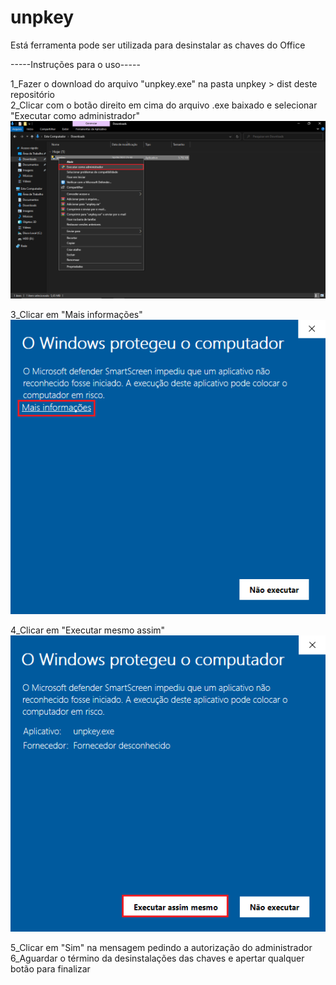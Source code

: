 # unpkey

Está ferramenta pode ser utilizada para desinstalar as chaves do Office

-----Instruções para o uso-----  
  
1_Fazer o download do arquivo "unpkey.exe" na pasta unpkey > dist deste repositório  
2_Clicar com o botão direito em cima do arquivo .exe baixado e selecionar "Executar como administrador"  
![Executar como admin](prints/img3.png)  
  
3_Clicar em "Mais informações"  
![Mais informações](prints/img1.png)  
  
4_Clicar em "Executar mesmo assim"  
![Executar mesmo assim](prints/img2.png)  
  
5_Clicar em "Sim" na mensagem pedindo a autorização do administrador  
6_Aguardar o término da desinstalações das chaves e apertar qualquer botão para finalizar

